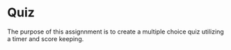 # Quiz
The purpose of this assignnment is to create a multiple choice quiz utilizing a timer and score keeping.